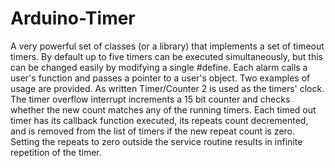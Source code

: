 Arduino-Timer
=============

A very powerful set of classes (or a library) that implements a set of timeout timers.  By default up to five timers can be executed simultaneously, but this can be changed easily by modifying a single #define.  Each alarm calls a user's function and passes a pointer to a user's object.  Two examples of usage are provided.
As written Timer/Counter 2 is used as the timers' clock.  The timer overflow interrupt increments a 15 bit counter and checks whether the new count matches any of the running timers.  Each timed out timer has its callback function executed, its repeats count decremented, and is removed from the list of timers if the new repeat count is zero.  Setting the repeats to zero outside the service routine results in infinite repetition of the timer.
